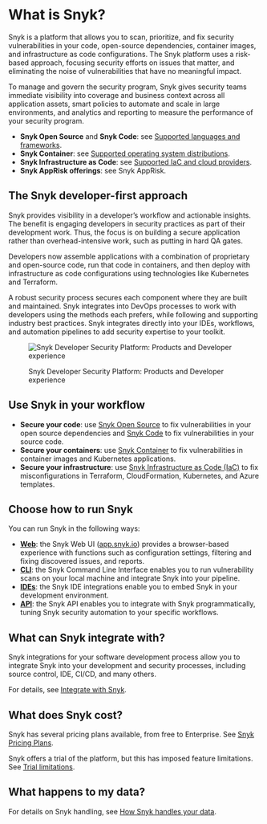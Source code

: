 # What is Snyk?

Snyk is a platform that allows you to scan, prioritize, and fix security vulnerabilities in your code, open-source dependencies, container images, and infrastructure as code configurations. The Snyk platform uses a risk-based approach, focusing security efforts on issues that matter, and eliminating the noise of vulnerabilities that have no meaningful impact.

To manage and govern the security program, Snyk gives security teams immediate visibility into coverage and business context across all application assets, smart policies to automate and scale in large environments, and analytics and reporting to measure the performance of your security program.

* **Snyk Open Source** and **Snyk Code**: see [Supported languages and frameworks](supported-languages-package-managers-and-frameworks/).
* **Snyk Container**: see [Supported operating system distributions](scan-with-snyk/snyk-container/how-snyk-container-works/operating-system-distributions-supported-by-snyk-container.md).
* **Snyk Infrastructure as Code**: see [Supported IaC and cloud providers](scan-with-snyk/snyk-iac/supported-iac-languages-cloud-providers-and-cloud-resources/).
* **Snyk AppRisk offerings**: see Snyk AppRisk.

## The Snyk developer-first approach

Snyk provides visibility in a developer’s workflow and actionable insights. The benefit is engaging developers in security practices as part of their development work. Thus, the focus is on building a secure application rather than overhead-intensive work, such as putting in hard QA gates.

Developers now assemble applications with a combination of proprietary and open-source code, run that code in containers, and then deploy with infrastructure as code configurations using technologies like Kubernetes and Terraform.

A robust security process secures each component where they are built and maintained. Snyk integrates into DevOps processes to work with developers using the methods each prefers, while following and supporting industry best practices. Snyk integrates directly into your IDEs, workflows, and automation pipelines to add security expertise to your toolkit.

<figure><img src=".gitbook/assets/image (565).png" alt="Snyk Developer Security Platform: Products and Developer experience"><figcaption><p>Snyk Developer Security Platform: Products and Developer experience</p></figcaption></figure>

## Use Snyk in your workflow

* **Secure your code**: use [Snyk Open Source](https://docs.snyk.io/scan-using-snyk/snyk-open-source) to fix vulnerabilities in your open source dependencies and [Snyk Code](https://docs.snyk.io/scan-using-snyk/snyk-code) to fix vulnerabilities in your source code.
* **Secure your containers**: use [Snyk Container](https://docs.snyk.io/scan-using-snyk/snyk-container) to fix vulnerabilities in container images and Kubernetes applications.
* **Secure your infrastructure**: use [Snyk Infrastructure as Code (IaC)](https://docs.snyk.io/scan-using-snyk/snyk-iac/scan-your-iac-source-code) to fix misconfigurations in Terraform, CloudFormation, Kubernetes, and Azure templates.

## Choose how to run Snyk

You can run Snyk in the following ways:

* [**Web**](getting-started/snyk-web-ui.md): the Snyk Web UI ([app.snyk.io](https://app.snyk.io)) provides a browser-based experience with functions such as configuration settings, filtering and fixing discovered issues, and reports.
* [**CLI**](snyk-cli/): the Snyk Command Line Interface enables you to run vulnerability scans on your local machine and integrate Snyk into your pipeline.
* [**IDEs**](scm-ide-and-ci-cd-integrations/snyk-ide-plugins-and-extensions/): the Snyk IDE integrations enable you to embed Snyk in your development environment.
* [**API**](snyk-api/): the Snyk API enables you to integrate with Snyk programmatically, tuning Snyk security automation to your specific workflows.

## What can Snyk integrate with?

Snyk integrations for your software development process allow you to integrate Snyk into your development and security processes, including source control, IDE, CI/CD, and many others.

For details, see [Integrate with Snyk](integrate-with-snyk/).

## **What does Snyk cost?**

Snyk has several pricing plans available, from free to Enterprise. See [Snyk Pricing Plans](https://snyk.io/plans/).

Snyk offers a trial of the platform, but this has imposed feature limitations. See [Trial limitations](https://docs.snyk.io/implement-snyk/enterprise-implementation-guide/trial-limitations).

## What happens to my data?

For details on Snyk handling, see [How Snyk handles your data](working-with-snyk/how-snyk-handles-your-data.md).
